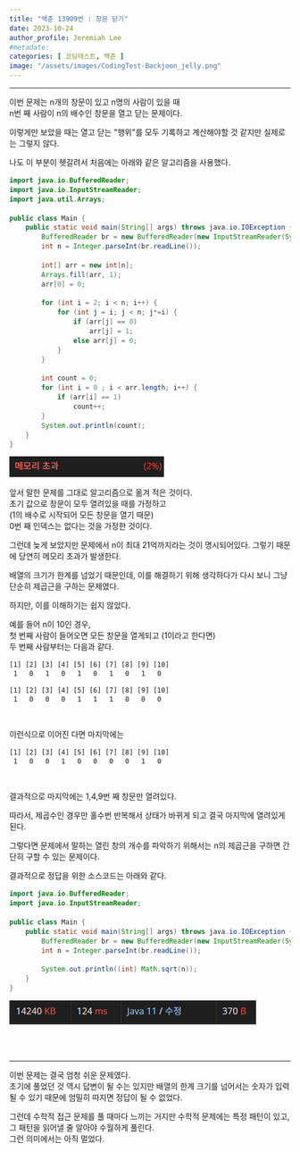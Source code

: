 ```yaml
---
title: "백준 13909번 : 창문 닫기"
date: 2023-10-24
author_profile: Jeremiah Lee
#metadate:
categories: [ 코딩테스트, 백준 ]
image: "/assets/images/CodingTest-Backjoon_jelly.png"
---
```

***

이번 문제는 n개의 창문이 있고 n명의 사람이 있을 때   
n번 째 사람이 n의 배수인 창문을 열고 닫는 문제이다.

이렇게만 보았을 때는 열고 닫는 "행위"를 모두 기록하고 계산해야할 것 같지만 
실제로는 그렇지 않다.

나도 이 부분이 헷갈려서 처음에는 아래와 같은 알고리즘을 사용했다.
```java
import java.io.BufferedReader;
import java.io.InputStreamReader;
import java.util.Arrays;

public class Main {
    public static void main(String[] args) throws java.io.IOException {
        BufferedReader br = new BufferedReader(new InputStreamReader(System.in));
        int n = Integer.parseInt(br.readLine());

        int[] arr = new int[n];
        Arrays.fill(arr, 1);
        arr[0] = 0;

        for (int i = 2; i < n; i++) {
            for (int j = i; j < n; j*=i) {
                if (arr[j] == 0)
                    arr[j] = 1;
                else arr[j] = 0;
            }
        }

        int count = 0;
        for (int i = 0 ; i < arr.length; i++) {
            if (arr[i] == 1)
                count++;
        }
        System.out.println(count);
    }
}
```
![](/assets/images/CT_BJ_LOG/BJ_13909_1.png)
<br>

앞서 말한 문제를 그대로 알고리즘으로 옮겨 적은 것이다.   
초기 값으로 창문이 모두 열려있을 때를 가정하고   
(1의 배수로 시작되어 모든 창문을 열기 때문)   
0번 째 인덱스는 없다는 것을 가정한 것이다.   

그런데 늦게 보았지만 문제에서 n이 최대 21억까지라는 것이 명시되어있다.
그렇기 때문에 당연히 메모리 초과가 발생한다.

배열의 크기가 한계를 넘었기 때문인데, 이를 해결하기 위해 생각하다가
다시 보니 그냥 단순히 제곱근을 구하는 문제였다.

하지만, 이를 이해하기는 쉽지 않았다.

예를 들어 n이 10인 경우,   
첫 번째 사람이 들어오면 모든 창문을 열게되고 (1이라고 한다면)   
두 번째 사람부터는 다음과 같다.
```
[1] [2] [3] [4] [5] [6] [7] [8] [9] [10]
 1   0   1   0   1   0   1   0   1   0
```
```
[1] [2] [3] [4] [5] [6] [7] [8] [9] [10]
 1   0   0   0   1   1   1   0   0   0
```
<br>

이런식으로 이어진 다면 마지막에는

```
[1] [2] [3] [4] [5] [6] [7] [8] [9] [10]
 1   0   0   1   0   0   0   0   1   0
```
<br>

결과적으로 마지막에는 1,4,9번 째 창문만 열려있다.   

따라서, 제곱수인 경우만 홀수번 반복해서 상태가 바뀌게 되고 결국 마지막에 열려있게 된다.

그렇다면 문제에서 말하는 열린 창의 개수를 파악하기 위해서는 n의 제곱근을 구하면 간단히 구할 수 있는
문제이다.

결과적으로 정답을 위한 소스코드는 아래와 같다.
```java
import java.io.BufferedReader;
import java.io.InputStreamReader;

public class Main {
    public static void main(String[] args) throws java.io.IOException {
        BufferedReader br = new BufferedReader(new InputStreamReader(System.in));
        int n = Integer.parseInt(br.readLine());

        System.out.println((int) Math.sqrt(n));
    }
}
```
![](/assets/images/CT_BJ_LOG/BJ_13909_2.png)

<br>
<br>

***
이번 문제는 결국 엄청 쉬운 문제였다.   
초기에 풀었던 것 역시 답변이 될 수는 있지만 배열의 한계 크기를 넘어서는 숫자가 입력될 수 있기 때문에
엄밀히 따지면 정답이 될 수 없었다.

그런데 수학적 접근 문제를 풀 때마다 느끼는 거지만 수학적 문제에는 특정 패턴이 있고,
그 패턴을 읽어낼 줄 알아야 수월하게 풀린다.   
그런 의미에서는 아직 멀었다.